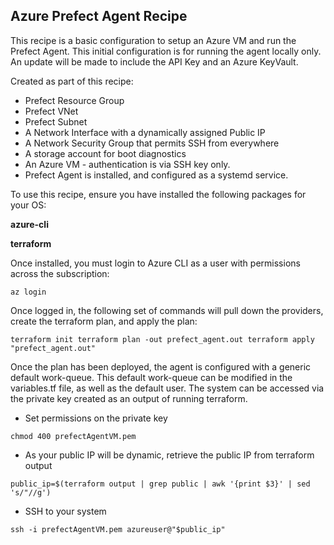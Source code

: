 ## Azure Prefect Agent Recipe

This recipe is a basic configuration to setup an Azure VM and run the Prefect Agent.
This initial configuration is for running the agent locally only. 
An update will be made to include the API Key and an Azure KeyVault.

Created as part of this recipe:
 - Prefect Resource Group
 - Prefect VNet
 - Prefect Subnet
 - A Network Interface with a dynamically assigned Public IP
 - A Network Security Group that permits SSH from everywhere
 - A storage account for boot diagnostics
 - An Azure VM - authentication is via SSH key only.
 - Prefect Agent is installed, and configured as a systemd service.

To use this recipe, ensure you have installed the following packages for your OS:

**azure-cli**

**terraform**

Once installed, you must login to Azure CLI as a user with permissions across the subscription:

`az login`

Once logged in, the following set of commands will pull down the providers, create the terraform plan, and apply the plan:

`terraform init
terraform plan -out prefect_agent.out
terraform apply "prefect_agent.out"`

Once the plan has been deployed, the agent is configured with a generic default work-queue.
This default work-queue can be modified in the variables.tf file, as well as the default user.
The system can be accessed via the private key created as an output of running terraform.
 - Set permissions on the private key

`chmod 400 prefectAgentVM.pem`
 - As your public IP will be dynamic, retrieve the public IP from terraform output

`public_ip=$(terraform output | grep public | awk '{print $3}' | sed 's/"//g')`
 - SSH to your system

`ssh -i prefectAgentVM.pem azureuser@"$public_ip"`
